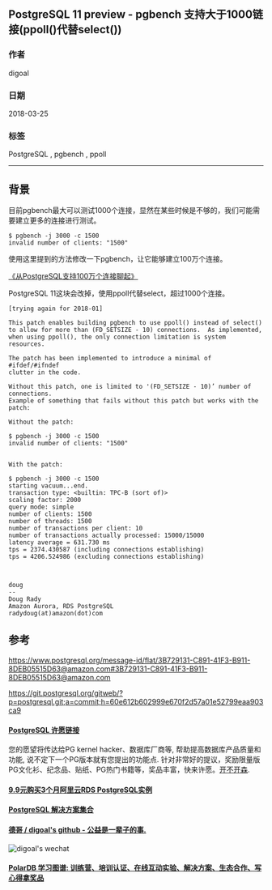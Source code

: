 ## PostgreSQL 11 preview - pgbench 支持大于1000链接(ppoll()代替select())  
                    
### 作者                    
digoal                    
                    
### 日期                    
2018-03-25                   
                    
### 标签                    
PostgreSQL , pgbench , ppoll   
                    
----                    
                    
## 背景         
目前pgbench最大可以测试1000个连接，显然在某些时候是不够的，我们可能需要建立更多的连接进行测试。  
  
```  
$ pgbench -j 3000 -c 1500  
invalid number of clients: "1500"  
```  
  
使用这里提到的方法修改一下pgbench，让它能够建立100万个连接。  
  
[《从PostgreSQL支持100万个连接聊起》](../201608/20160805_01.md)    
  
PostgreSQL 11这块会改掉，使用ppoll代替select，超过1000个连接。  
  
```  
[trying again for 2018-01]  
  
This patch enables building pgbench to use ppoll() instead of select()  
to allow for more than (FD_SETSIZE - 10) connections.  As implemented,  
when using ppoll(), the only connection limitation is system resources.  
  
The patch has been implemented to introduce a minimal of #ifdef/#ifndef  
clutter in the code.  
  
Without this patch, one is limited to '(FD_SETSIZE - 10)’ number of connections.  
Example of something that fails without this patch but works with the patch:  
  
Without the patch:  
  
$ pgbench -j 3000 -c 1500  
invalid number of clients: "1500"  
  
  
With the patch:  
  
$ pgbench -j 3000 -c 1500  
starting vacuum...end.  
transaction type: <builtin: TPC-B (sort of)>  
scaling factor: 2000  
query mode: simple  
number of clients: 1500  
number of threads: 1500  
number of transactions per client: 10  
number of transactions actually processed: 15000/15000  
latency average = 631.730 ms  
tps = 2374.430587 (including connections establishing)  
tps = 4206.524986 (excluding connections establishing)  
  
  
  
doug  
--  
Doug Rady  
Amazon Aurora, RDS PostgreSQL  
radydoug(at)amazon(dot)com  
```  
  
  
## 参考      
  
https://www.postgresql.org/message-id/flat/3B729131-C891-41F3-B911-8DEB05515D63@amazon.com#3B729131-C891-41F3-B911-8DEB05515D63@amazon.com  
  
https://git.postgresql.org/gitweb/?p=postgresql.git;a=commit;h=60e612b602999e670f2d57a01e52799eaa903ca9   
  
  
  
  
  
  
  
  
  
  
  
  
  
  
  
  
  
  
  
  
  
  
  
  
  
  
  
  
  
  
  
  
  
  
  
  
  
  
  
  
  
  
  
  
  
  
  
  
  
  
  
  
  
  
  
  
  
  
  
  
  
  
  
  
  
  
  
  
  
  
  
  
  
  
  
  
#### [PostgreSQL 许愿链接](https://github.com/digoal/blog/issues/76 "269ac3d1c492e938c0191101c7238216")
您的愿望将传达给PG kernel hacker、数据库厂商等, 帮助提高数据库产品质量和功能, 说不定下一个PG版本就有您提出的功能点. 针对非常好的提议，奖励限量版PG文化衫、纪念品、贴纸、PG热门书籍等，奖品丰富，快来许愿。[开不开森](https://github.com/digoal/blog/issues/76 "269ac3d1c492e938c0191101c7238216").  
  
  
#### [9.9元购买3个月阿里云RDS PostgreSQL实例](https://www.aliyun.com/database/postgresqlactivity "57258f76c37864c6e6d23383d05714ea")
  
  
#### [PostgreSQL 解决方案集合](https://yq.aliyun.com/topic/118 "40cff096e9ed7122c512b35d8561d9c8")
  
  
#### [德哥 / digoal's github - 公益是一辈子的事.](https://github.com/digoal/blog/blob/master/README.md "22709685feb7cab07d30f30387f0a9ae")
  
  
![digoal's wechat](../pic/digoal_weixin.jpg "f7ad92eeba24523fd47a6e1a0e691b59")
  
  
#### [PolarDB 学习图谱: 训练营、培训认证、在线互动实验、解决方案、生态合作、写心得拿奖品](https://www.aliyun.com/database/openpolardb/activity "8642f60e04ed0c814bf9cb9677976bd4")
  
